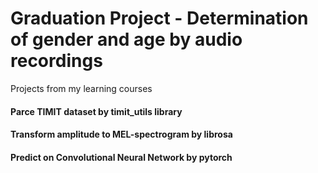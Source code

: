 # Graduation Project - Determination of gender and age by audio recordings
Projects from my learning courses

#### Parce TIMIT dataset by timit_utils library
#### Transform amplitude to MEL-spectrogram by librosa
#### Predict on Convolutional Neural Network by pytorch
